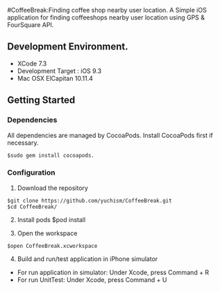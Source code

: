 #CoffeeBreak:Finding coffee shop nearby user location.
A Simple iOS application for finding coffeeshops nearby user location using GPS & FourSquare API.

## Development Environment.
- XCode 7.3
- Development Target : iOS 9.3
- Mac OSX ElCapitan 10.11.4

## Getting Started

### Dependencies

All dependencies are managed by CocoaPods. Install CocoaPods first if necessary.
```fish
$sudo gem install cocoapods.
```
### Configuration

1) Download the repository

```fish
$git clone https://github.com/yuchism/CoffeeBreak.git
$cd CoffeeBreak/
```

2) Install pods
$pod install

3) Open the workspace
```fish
$open CoffeeBreak.xcworkspace
```
4) Build and run/test application in iPhone simulator

* For run application in simulator: Under Xcode, press Command + R
* For run UnitTest: Under Xcode, press Command + U
